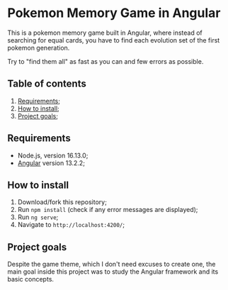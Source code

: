 # Pokemon Memory Game in Angular

This is a pokemon memory game built in Angular, where instead of searching for equal cards, you have to find each evolution set of the first pokemon generation.

Try to "find them all" as fast as you can and few errors as possible.

## Table of contents

1. [Requirements](#requirements);
2. [How to install](#how-to-install);
3. [Project goals](#project-goals);

## Requirements

- Node.js, version 16.13.0;
- [Angular](https://angular.io/) version 13.2.2;

## How to install

1. Download/fork this repository;
2. Run `npm install` (check if any error messages are displayed);
3. Run `ng serve`;
4. Navigate to `http://localhost:4200/`;

## Project goals

Despite the game theme, which I don't need excuses to create one, the main goal inside this project was to study the Angular framework and its basic concepts.
